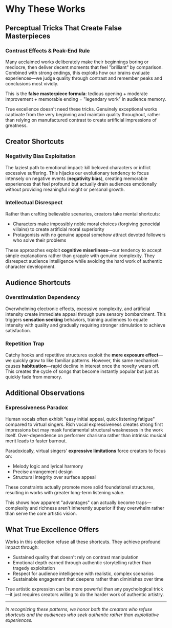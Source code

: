 # Why These Works

## Perceptual Tricks That Create False Masterpieces

### Contrast Effects & Peak-End Rule

Many acclaimed works deliberately make their beginnings boring or mediocre, then deliver decent moments that feel "brilliant" by comparison. Combined with strong endings, this exploits how our brains evaluate experiences—we judge quality through contrast and remember peaks and conclusions most vividly.

This is the **false masterpiece formula**: tedious opening + moderate improvement + memorable ending = "legendary work" in audience memory.

True excellence doesn't need these tricks. Genuinely exceptional works captivate from the very beginning and maintain quality throughout, rather than relying on manufactured contrast to create artificial impressions of greatness.

## Creator Shortcuts

### Negativity Bias Exploitation

The laziest path to emotional impact: kill beloved characters or inflict excessive suffering. This hijacks our evolutionary tendency to focus intensely on negative events (**negativity bias**), creating memorable experiences that feel profound but actually drain audiences emotionally without providing meaningful insight or personal growth.

### Intellectual Disrespect

Rather than crafting believable scenarios, creators take mental shortcuts:

- Characters make impossibly noble moral choices (forgiving genocidal villains) to create artificial moral superiority
- Protagonists with no genuine appeal somehow attract devoted followers who solve their problems

These approaches exploit **cognitive miserliness**—our tendency to accept simple explanations rather than grapple with genuine complexity. They disrespect audience intelligence while avoiding the hard work of authentic character development.

## Audience Shortcuts

### Overstimulation Dependency

Overwhelming electronic effects, excessive complexity, and artificial intensity create immediate appeal through pure sensory bombardment. This triggers **sensation seeking** behaviors, training audiences to equate intensity with quality and gradually requiring stronger stimulation to achieve satisfaction.

### Repetition Trap

Catchy hooks and repetitive structures exploit the **mere exposure effect**—we quickly grow to like familiar patterns. However, this same mechanism causes **habituation**—rapid decline in interest once the novelty wears off. This creates the cycle of songs that become instantly popular but just as quickly fade from memory.

## Additional Observations

### Expressiveness Paradox

Human vocals often exhibit "easy initial appeal, quick listening fatigue" compared to virtual singers. Rich vocal expressiveness creates strong first impressions but may mask fundamental structural weaknesses in the work itself. Over-dependence on performer charisma rather than intrinsic musical merit leads to faster burnout.

Paradoxically, virtual singers' **expressive limitations** force creators to focus on:

- Melody logic and lyrical harmony
- Precise arrangement design
- Structural integrity over surface appeal

These constraints actually promote more solid foundational structures, resulting in works with greater long-term listening value.

This shows how apparent "advantages" can actually become traps—complexity and richness aren't inherently superior if they overwhelm rather than serve the core artistic vision.

## What True Excellence Offers

Works in this collection refuse all these shortcuts. They achieve profound impact through:

- Sustained quality that doesn't rely on contrast manipulation
- Emotional depth earned through authentic storytelling rather than tragedy exploitation
- Respect for audience intelligence with realistic, complex scenarios
- Sustainable engagement that deepens rather than diminishes over time

True artistic expression can be more powerful than any psychological trick—it just requires creators willing to do the harder work of authentic artistry.

---

_In recognizing these patterns, we honor both the creators who refuse shortcuts and the audiences who seek authentic rather than exploitative experiences._

